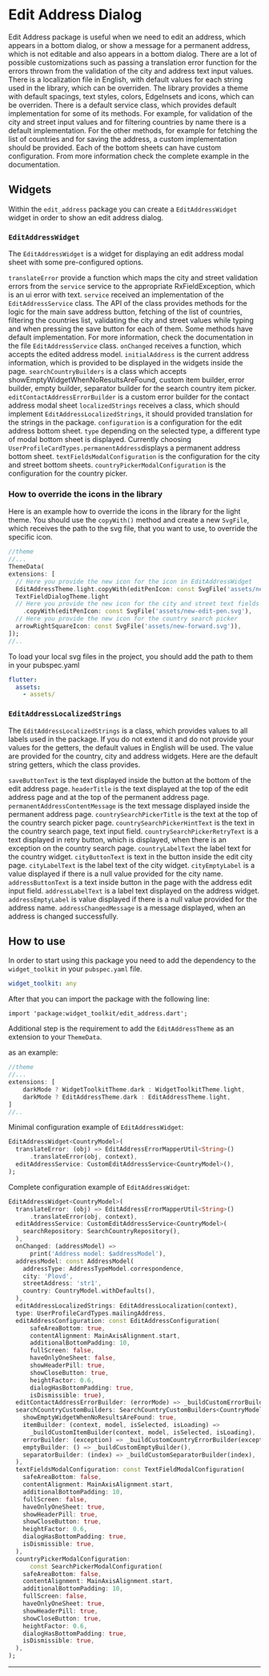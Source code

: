 # Edit Address Dialog

Edit Address package is useful when we need to edit an address, which appears in a bottom dialog,
or show a message for a permanent address, which is not editable and also appears in a bottom dialog.
There are a lot of possible customizations such as passing a translation error function for the errors
thrown from the validation of the city and address text input values. There is a localization file in 
English, with default values for each string used in the library, which can be overriden. The library 
provides a theme with default spacings, text styles, colors, EdgeInsets and icons, which can be
overriden. There is a default service class, which provides default implementation for some of its
methods. For example, for validation of the city and street input values and for filtering countries
by name there is a default implementation. For the other methods, for example for fetching the list 
of countries and for saving the address, a custom implementation should be provided. Each of the 
bottom sheets can have custom configuration. From more information check the complete example in the
documentation.

## Widgets

Within the `edit_address` package you can create a `EditAddressWidget` widget in order
to show an edit address dialog. 

### `EditAddressWidget`

The `EditAddressWidget` is a widget for displaying an edit address modal sheet with some
pre-configured options.

`translateError` provide a function which maps the city and street validation errors from the 
`service` service to the appropriate RxFieldException<String>, which is an ui error with text.
`service` received an implementation of the `EditAddressService` class. The API of the class provides 
methods for the logic for the main save address button, fetching of the list of countries, filtering
the countries list, validating the city and street values while typing and when pressing the save
button for each of them. Some methods have default implementation. For more information, check the 
documentation in the file `EditAddressService` class.
`onChanged` receives a function, which accepts the edited address model.
`initialAddress` is the current address information, which is provided to be displayed in the
widgets inside the page.
`searchCountryBuilders` is a class which accepts showEmptyWidgetWhenNoResultsAreFound, custom item builder,
error builder, empty builder, separator builder for the search country item picker.
`editContactAddressErrorBuilder` is a custom error builder for the contact address modal sheet
`localizedStrings` receives a class, which should implement `EditAddressLocalizedStrings`, it should
provided translation for the strings in the package.
`configuration` is a configuration for the edit address bottom sheet.
`type` depending on the selected type, a different type of modal bottom sheet is displayed. Currently
choosing `UserProfileCardTypes.permanentAddress`displays a permanent address bottom sheet.
`textFieldsModalConfiguration` is the configuration for the city and street bottom sheets.
`countryPickerModalConfiguration` is the configuration for the country picker.

### How to override the icons in the library 

Here is an example how to override the icons in the library for the light theme. You should use the
`copyWith()` method and create a new `SvgFile`, which receives the path to the svg file, that you 
want to use, to override the specific icon.

```dart
//theme
//...
ThemeData(
extensions: [
  // Here you provide the new icon for the icon in EditAddressWidget
  EditAddressTheme.light.copyWith(editPenIcon: const SvgFile('assets/new-edit-pen.svg')),
  TextFieldDialogTheme.light
  // Here you provide the new icon for the city and street text fields
    .copyWith(editPenIcon: const SvgFile('assets/new-edit-pen.svg'),
  // Here you provide the new icon for the country search picker
  arrowRightSquareIcon: const SvgFile('assets/new-forward.svg')),
]);
//..
```

To load your local svg files in the project, you should add the path to them in your pubspec.yaml

```yaml
flutter:
  assets:
    - assets/
```


### `EditAddressLocalizedStrings`

The `EditAddressLocalizedStrings` is a class, which provides values to all labels used in the 
package. If you do not extend it and do not provide your values for the getters, the default values in
English will be used. The value are provided for the country, city and address widgets. Here are the
default string getters, which the class provides.

`saveButtonText` is the text displayed inside the button at the bottom of the edit address page.
`headerTitle` is the text displayed at the top of the edit address page and at the top of the
permanent address page.
`permanentAddressContentMessage` is the text message displayed inside the permanent address page.
`countrySearchPickerTitle` is the text at the top of the country search picker page.
`countrySearchPickerHintText` is the text in the country search page, text input field.
`countrySearchPickerRetryText` is a text displayed in retry button, which is displayed, when 
there is an exception on the country search page.
`countryLabelText` the label text for the country widget.
`cityButtonText` is text in the button inside the edit city page.
`cityLabelText` is the label text of the city widget.
`cityEmptyLabel` is a value displayed if there is a null value provided for the city name.
`addressButtonText` is a text inside button in the page with the address edit input field.
`addressLabelText` is a label text displayed on the address widget.
`addressEmptyLabel` is value displayed if there is a null value provided for the address name.
`addressChangedMessage` is a message displayed, when an address is changed successfully.

## How to use

In order to start using this package you need to add the dependency to the `widget_toolkit` in
your `pubspec.yaml` file.

```yaml
widget_toolkit: any
```

After that you can import the package with the following line:

`import 'package:widget_toolkit/edit_address.dart';`

Additional step is the requirement to add the `EditAddressTheme` as an extension to your `ThemeData`.

as an example:

```dart
//theme
//...
extensions: [
    darkMode ? WidgetToolkitTheme.dark : WidgetToolkitTheme.light,
    darkMode ? EditAddressTheme.dark : EditAddressTheme.light,
]
//..
```

Minimal configuration example of `EditAddressWidget`:

```dart
EditAddressWidget<CountryModel>(
  translateError: (obj) => EditAddressErrorMapperUtil<String>()
      .translateError(obj, context),
  editAddressService: CustomEditAddressService<CountryModel>(),
);
```

Complete configuration example of `EditAddressWidget`:

```dart
EditAddressWidget<CountryModel>(
  translateError: (obj) => EditAddressErrorMapperUtil<String>()
      .translateError(obj, context),
  editAddressService: CustomEditAddressService<CountryModel>(
    searchRepository: SearchCountryRepository(),
  ),
  onChanged: (addressModel) =>
      print('Address model: $addressModel'),
  addressModel: const AddressModel(
    addressType: AddressTypeModel.correspondence,
    city: 'Plovd',
    streetAddress: 'str1',
    country: CountryModel.withDefaults(),
  ),
  editAddressLocalizedStrings: EditAddressLocalization(context),
  type: UserProfileCardTypes.mailingAddress,
  editAddressConfiguration: const EditAddressConfiguration(
      safeAreaBottom: true,
      contentAlignment: MainAxisAlignment.start,
      additionalBottomPadding: 10,
      fullScreen: false,
      haveOnlyOneSheet: false,
      showHeaderPill: true,
      showCloseButton: true,
      heightFactor: 0.6,
      dialogHasBottomPadding: true,
      isDismissible: true),
  editContactAddressErrorBuilder: (errorMode) => _buildCustomErrorBuilder(errorMode),
  searchCountryCustomBuilders: SearchCountryCustomBuilders<CountryModel>(
    showEmptyWidgetWhenNoResultsAreFound: true,
    itemBuilder: (context, model, isSelected, isLoading) => 
      _buildCustomItemBuilder(context, model, isSelected, isLoading),
    errorBuilder: (exception) => _buildCustomCountryErrorBuilder(exception),
    emptyBuilder: () => _buildCustomEmptyBuilder(),
    separatorBuilder: (index) => _buildCustomSeparatorBuilder(index),
  ),
  textFieldsModalConfiguration: const TextFieldModalConfiguration(
    safeAreaBottom: false,
    contentAlignment: MainAxisAlignment.start,
    additionalBottomPadding: 10,
    fullScreen: false,
    haveOnlyOneSheet: true,
    showHeaderPill: true,
    showCloseButton: true,
    heightFactor: 0.6,
    dialogHasBottomPadding: true,
    isDismissible: true,
  ),
  countryPickerModalConfiguration:
      const SearchPickerModalConfiguration(
    safeAreaBottom: false,
    contentAlignment: MainAxisAlignment.start,
    additionalBottomPadding: 10,
    fullScreen: false,
    haveOnlyOneSheet: true,
    showHeaderPill: true,
    showCloseButton: true,
    heightFactor: 0.6,
    dialogHasBottomPadding: true,
    isDismissible: true,
  ),
);
```

---